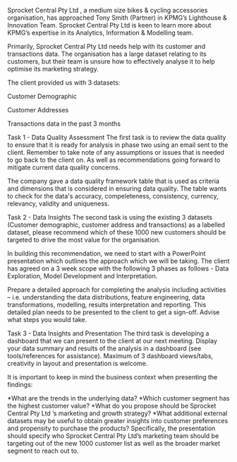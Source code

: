Sprocket Central Pty Ltd , a medium size bikes & cycling accessories organisation, has approached Tony Smith (Partner) in KPMG’s Lighthouse & Innovation Team. Sprocket Central Pty Ltd is keen to learn more about KPMG’s expertise in its Analytics, Information & Modelling team.

Primarily, Sprocket Central Pty Ltd needs help with its customer and transactions data. The organisation has a large dataset relating to its customers, but their team is unsure how to effectively analyse it to help optimise its marketing strategy.

The client provided us with 3 datasets:

Customer Demographic

Customer Addresses

Transactions data in the past 3 months

Task 1 - Data Quality Assessment
The first task is to review the data quality to ensure that it is ready for analysis in phase two using an email sent to the client. Remember to take note of any assumptions or issues that is needed to go back to the client on. As well as recommendations going forward to mitigate current data quality concerns.

The company gave a data quality framework table that is used as criteria and dimensions that is considered in ensuring data quality. The table wants to check for the data's accuracy, compeleteness, consistency, currency, relevancy, validity and uniqueness.

Task 2 - Data Insights
The second task is using the existing 3 datasets (Customer demographic, customer address and transactions) as a labelled dataset, please recommend which of these 1000 new customers should be targeted to drive the most value for the organisation.

In building this recommendation, we need to start with a PowerPoint presentation which outlines the approach which we will be taking. The client has agreed on a 3 week scope with the following 3 phases as follows - Data Exploration, Model Development and Interpretation.

Prepare a detailed approach for completing the analysis including activities – i.e. understanding the data distributions, feature engineering, data transformations, modelling, results interpretation and reporting. This detailed plan needs to be presented to the client to get a sign-off. Advise what steps you would take.


Task 3 - Data Insights and Presentation
The third task is developing a dashboard that we can present to the client at our next meeting. Display your data summary and results of the analysis in a dashboard (see tools/references for assistance). Maximum of 3 dashboard views/tabs, creativity in layout and presentation is welcome.

It is important to keep in mind the business context when presenting the findings:

*What are the trends in the underlying data?
*Which customer segment has the highest customer value?
*What do you propose should be Sprocket Central Pty Ltd ’s marketing and growth strategy?
*What additional external datasets may be useful to obtain greater insights into customer preferences and propensity to purchase the products?
Specifically, the presentation should specify who Sprocket Central Pty Ltd’s marketing team should be targeting out of the new 1000 customer list as well as the broader market segment to reach out to.
